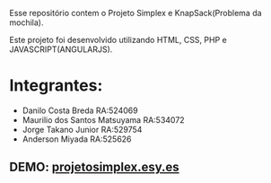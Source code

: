 Esse repositório contem o Projeto Simplex e KnapSack(Problema da mochila).

Este projeto foi desenvolvido utilizando HTML, CSS, PHP e JAVASCRIPT(ANGULARJS).

# Integrantes:
* Danilo Costa Breda    RA:524069
* Maurilio dos Santos Matsuyama   RA:534072
* Jorge Takano Junior   RA:529754
* Anderson Miyada   RA:525626

## DEMO: [projetosimplex.esy.es](http://projetosimplex.esy.es)
